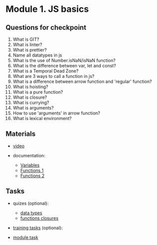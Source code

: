 # Module 1. JS basics

## Questions for checkpoint

1. What is GIT?
2. What is linter?
3. What is prettier?
4. Name all datatypes in js
5. What is the use of Number.isNaN/isNaN function?
6. What is the difference between var, let and const?
7. What is a Temporal Dead Zone?
8. What are 3 ways to call a function in js?
9. What is a difference between arrow function and 'regular' function?
10. What is hoisting?
11. What is a pure function?
12. What is closure?
13. What is currying?
14. What is arguments?
15. How to use 'arguments' in arrow function?
16. What is lexical environment?

## Materials

- [video](https://github.com/alex-trofimova/short-track-next-gen/blob/main/1-js-basics-1/video-info/video-info.md)

- documentation:
  - [Variables](https://developer.mozilla.org/en-US/docs/Web/JavaScript/Guide/Grammar_and_Types)
  - [Functions 1](https://developer.mozilla.org/en-US/docs/Web/JavaScript/Guide/Functions)
  - [Functions 2](https://developer.mozilla.org/en-US/docs/Web/JavaScript/Reference/Functions)

## Tasks

- quizes (optional): 
    - [data types](https://www.codeguage.com/courses/js/data-types-quiz)
    - [functions closures](https://www.codeguage.com/courses/js/functions-closures-quiz)      

- [training tasks](https://github.com/alex-trofimova/short-track-next-gen/blob/main/1-js-basics-1/training-tasks/js-functions-tasks.md) (optional):

- [module task](https://github.com/rolling-scopes-school/RS-Short-Track/wiki/1.-Auto-Complete)